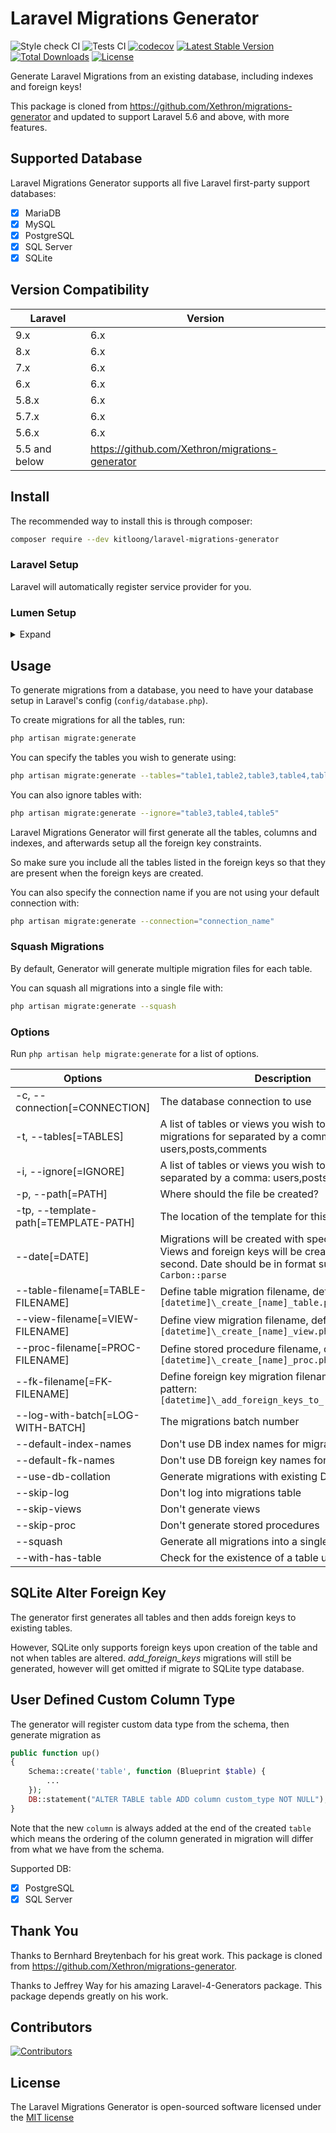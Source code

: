 # Laravel Migrations Generator

![Style check CI](https://github.com/kitloong/laravel-migrations-generator/actions/workflows/check.yml/badge.svg?branch=6.x)
![Tests CI](https://github.com/kitloong/laravel-migrations-generator/actions/workflows/tests.yml/badge.svg?branch=6.x)
[![codecov](https://codecov.io/gh/kitloong/laravel-migrations-generator/branch/6.x/graph/badge.svg?token=U6ZRDPY6QZ)](https://codecov.io/gh/kitloong/laravel-migrations-generator)
[![Latest Stable Version](https://poser.pugx.org/kitloong/laravel-migrations-generator/v/stable.png)](https://packagist.org/packages/kitloong/laravel-migrations-generator)
[![Total Downloads](http://poser.pugx.org/kitloong/laravel-migrations-generator/downloads)](https://packagist.org/packages/kitloong/laravel-migrations-generator)
[![License](https://poser.pugx.org/kitloong/laravel-migrations-generator/license.png)](https://packagist.org/packages/kitloong/laravel-migrations-generator)

Generate Laravel Migrations from an existing database, including indexes and foreign keys!

This package is cloned from https://github.com/Xethron/migrations-generator and updated to support Laravel 5.6 and above, with more features.

## Supported Database

Laravel Migrations Generator supports all five Laravel first-party support databases:

- [x] MariaDB
- [x] MySQL
- [x] PostgreSQL
- [x] SQL Server
- [x] SQLite

## Version Compatibility

| Laravel       | Version                                         |
|---------------|-------------------------------------------------|
| 9.x           | 6.x                                             |
| 8.x           | 6.x                                             |
| 7.x           | 6.x                                             |
| 6.x           | 6.x                                             |
| 5.8.x         | 6.x                                             |
| 5.7.x         | 6.x                                             |
| 5.6.x         | 6.x                                             |
| 5.5 and below | https://github.com/Xethron/migrations-generator |

## Install

The recommended way to install this is through composer:

```bash
composer require --dev kitloong/laravel-migrations-generator
```

### Laravel Setup

Laravel will automatically register service provider for you.

### Lumen Setup

<details>
  <summary>Expand</summary>

Auto-discovery is not available in Lumen, you need some modification on `bootstrap/app.php`.

#### Enable Facade

Uncomment the following line.

```php
$app->withFacades();
```

#### Register Provider

Add following line into the `Register Service Providers` section.

```php
$app->register(\KitLoong\MigrationsGenerator\MigrationsGeneratorServiceProvider::class);
```
</details>

## Usage

To generate migrations from a database, you need to have your database setup in Laravel's config (`config/database.php`).

To create migrations for all the tables, run:

```bash
php artisan migrate:generate
```

You can specify the tables you wish to generate using:

```bash
php artisan migrate:generate --tables="table1,table2,table3,table4,table5"
```

You can also ignore tables with:

```bash
php artisan migrate:generate --ignore="table3,table4,table5"
```

Laravel Migrations Generator will first generate all the tables, columns and indexes, and afterwards setup all the foreign key constraints.

So make sure you include all the tables listed in the foreign keys so that they are present when the foreign keys are created.

You can also specify the connection name if you are not using your default connection with:

```bash
php artisan migrate:generate --connection="connection_name"
```

### Squash Migrations

By default, Generator will generate multiple migration files for each table. 

You can squash all migrations into a single file with:

```bash
php artisan migrate:generate --squash
```

### Options

Run `php artisan help migrate:generate` for a list of options.

| Options                              | Description                                                                                                                                                   |
|--------------------------------------|---------------------------------------------------------------------------------------------------------------------------------------------------------------|
| -c, --connection[=CONNECTION]        | The database connection to use                                                                                                                                |
| -t, --tables[=TABLES]                | A list of tables or views you wish to generate migrations for separated by a comma: users,posts,comments                                                      |
| -i, --ignore[=IGNORE]                | A list of tables or views you wish to ignore, separated by a comma: users,posts,comments                                                                      |
| -p, --path[=PATH]                    | Where should the file be created?                                                                                                                             |
| -tp, --template-path[=TEMPLATE-PATH] | The location of the template for this generator                                                                                                               |
| --date[=DATE]                        | Migrations will be created with specified date. Views and foreign keys will be created with + 1 second. Date should be in format supported by `Carbon::parse` |
| --table-filename[=TABLE-FILENAME]    | Define table migration filename, default pattern: `[datetime]\_create_[name]_table.php`                                                                       |
| --view-filename[=VIEW-FILENAME]      | Define view migration filename, default pattern: `[datetime]\_create_[name]_view.php`                                                                         |
| --proc-filename[=PROC-FILENAME]      | Define stored procedure filename, default pattern: `[datetime]\_create_[name]_proc.php`                                                                       |
| --fk-filename[=FK-FILENAME]          | Define foreign key migration filename, default pattern: `[datetime]\_add_foreign_keys_to_[name]_table.php`                                                    |
| --log-with-batch[=LOG-WITH-BATCH]    | The migrations batch number                                                                                                                                   |
| --default-index-names                | Don\'t use DB index names for migrations                                                                                                                      |
| --default-fk-names                   | Don\'t use DB foreign key names for migrations                                                                                                                |
| --use-db-collation                   | Generate migrations with existing DB collation                                                                                                                |
| --skip-log                           | Don\'t log into migrations table                                                                                                                              |
| --skip-views                         | Don\'t generate views                                                                                                                                         |
| --skip-proc                          | Don\'t generate stored procedures                                                                                                                             |
| --squash                             | Generate all migrations into a single file                                                                                                                    |
| --with-has-table                     | Check for the existence of a table using `hasTable`                                                                                                           |

## SQLite Alter Foreign Key

The generator first generates all tables and then adds foreign keys to existing tables.

However, SQLite only supports foreign keys upon creation of the table and not when tables are altered.
*_add_foreign_keys_* migrations will still be generated, however will get omitted if migrate to SQLite type database.

## User Defined Custom Column Type

The generator will register custom data type from the schema, then generate migration as

```php
public function up()
{
    Schema::create('table', function (Blueprint $table) {
        ...
    });
    DB::statement("ALTER TABLE table ADD column custom_type NOT NULL");
}
```

Note that the new `column` is always added at the end of the created `table` which means the ordering of the column generated in migration will differ from what we have from the schema.

Supported DB:

- [x] PostgreSQL
- [x] SQL Server

## Thank You

Thanks to Bernhard Breytenbach for his great work. This package is cloned from https://github.com/Xethron/migrations-generator.

Thanks to Jeffrey Way for his amazing Laravel-4-Generators package. This package depends greatly on his work.

## Contributors

[![Contributors](https://contrib.rocks/image?repo=kitloong/laravel-migrations-generator)](https://github.com/kitloong/laravel-migrations-generator/graphs/contributors)

## License

The Laravel Migrations Generator is open-sourced software licensed under the [MIT license](http://opensource.org/licenses/MIT)
